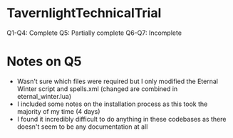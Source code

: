 # TavernlightTechnicalTrial
Q1-Q4: Complete
Q5: Partially complete
Q6-Q7: Incomplete

# Notes on Q5
- Wasn't sure which files were required but I only modified the Eternal Winter script and spells.xml (changed are combined in eternal_winter.lua)
- I included some notes on the installation process as this took the majority of my time (4 days)
- I found it incredibly difficult to do anything in these codebases as there doesn't seem to be any documentation at all
